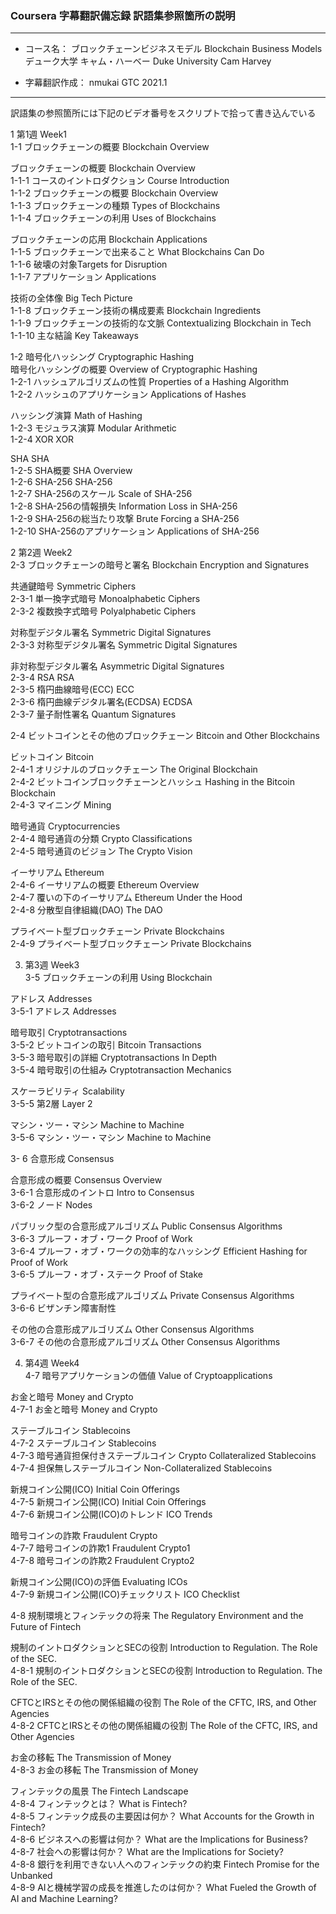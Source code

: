 ### Coursera 字幕翻訳備忘録 訳語集参照箇所の説明

***
- コース名： ブロックチェーンビジネスモデル Blockchain Business Models  
             デューク大学 キャム・ハーベー Duke University Cam Harvey  
             
- 字幕翻訳作成： nmukai GTC 2021.1  
***

訳語集の参照箇所には下記のビデオ番号をスクリプトで拾って書き込んでいる

1 第1週 Week1  
  1-1 ブロックチェーンの概要 Blockchain Overview  
  
  ブロックチェーンの概要 Blockchain Overview  
  1-1-1 コースのイントロダクション Course Introduction  
  1-1-2 ブロックチェーンの概要 Blockchain Overview  
  1-1-3 ブロックチェーンの種類 Types of Blockchains  
  1-1-4 ブロックチェーンの利用 Uses of Blockchains  

  ブロックチェーンの応用 Blockchain Applications  
  1-1-5 ブロックチェーンで出来ること What Blockchains Can Do  
  1-1-6 破壊の対象Targets for Disruption  
  1-1-7 アプリケーション Applications  

  技術の全体像 Big Tech Picture  
  1-1-8 ブロックチェーン技術の構成要素 Blockchain Ingredients  
  1-1-9 ブロックチェーンの技術的な文脈 Contextualizing Blockchain in Tech  
  1-1-10 主な結論 Key Takeaways  

  1-2 暗号化ハッシング Cryptographic Hashing  
  暗号化ハッシングの概要 Overview of Cryptographic Hashing  
  1-2-1 ハッシュアルゴリズムの性質 Properties of a Hashing Algorithm  
  1-2-2 ハッシュのアプリケーション Applications of Hashes  

  ハッシング演算 Math of Hashing  
  1-2-3 モジュラス演算 Modular Arithmetic  
  1-2-4 XOR XOR  

  SHA SHA  
  1-2-5 SHA概要 SHA Overview  
  1-2-6 SHA-256 SHA-256  
  1-2-7 SHA-256のスケール Scale of SHA-256  
  1-2-8 SHA-256の情報損失 Information Loss in SHA-256  
  1-2-9 SHA-256の総当たり攻撃 Brute Forcing a SHA-256  
  1-2-10 SHA-256のアプリケーション Applications of SHA-256  

2 第2週 Week2  
  2-3 ブロックチェーンの暗号と署名 Blockchain Encryption and Signatures  

  共通鍵暗号 Symmetric Ciphers  
  2-3-1 単一換字式暗号 Monoalphabetic Ciphers  
  2-3-2 複数換字式暗号 Polyalphabetic Ciphers  

  対称型デジタル署名 Symmetric Digital Signatures  
  2-3-3 対称型デジタル署名 Symmetric Digital Signatures  

  非対称型デジタル署名 Asymmetric Digital Signatures  
  2-3-4 RSA RSA  
  2-3-5 楕円曲線暗号(ECC) ECC  
  2-3-6 楕円曲線デジタル署名(ECDSA) ECDSA  
  2-3-7 量子耐性署名  Quantum Signatures  

  2-4 ビットコインとその他のブロックチェーン Bitcoin and Other Blockchains  

  ビットコイン Bitcoin  
  2-4-1 オリジナルのブロックチェーン The Original Blockchain  
  2-4-2 ビットコインブロックチェーンとハッシュ Hashing in the Bitcoin Blockchain  
  2-4-3 マイニング Mining  
		
  暗号通貨 Cryptocurrencies  
  2-4-4 暗号通貨の分類 Crypto Classifications  
  2-4-5 暗号通貨のビジョン The Crypto Vision  

  イーサリアム Ethereum  
  2-4-6 イーサリアムの概要 Ethereum Overview  
  2-4-7 覆いの下のイーサリアム Ethereum Under the Hood  
  2-4-8 分散型自律組織(DAO) The DAO  

  プライベート型ブロックチェーン Private Blockchains  
  2-4-9 プライベート型ブロックチェーン Private Blockchains  

3. 第3週 Week3  
  3-5 ブロックチェーンの利用 Using Blockchain  

  アドレス Addresses  
  3-5-1 アドレス Addresses  

  暗号取引 Cryptotransactions  
  3-5-2 ビットコインの取引 Bitcoin Transactions  
  3-5-3 暗号取引の詳細 Cryptotransactions In Depth  
  3-5-4 暗号取引の仕組み Cryptotransaction Mechanics  

  スケーラビリティ Scalability  
  3-5-5 第2層 Layer 2  

  マシン・ツー・マシン Machine to Machine  
  3-5-6 マシン・ツー・マシン Machine to Machine  

  3- 6 合意形成 Consensus  

  合意形成の概要 Consensus Overview  
  3-6-1 合意形成のイントロ Intro to Consensus  
  3-6-2 ノード Nodes  

  パブリック型の合意形成アルゴリズム Public Consensus Algorithms  
  3-6-3 プルーフ・オブ・ワーク Proof of Work  
  3-6-4 プルーフ・オブ・ワークの効率的なハッシング Efficient Hashing for Proof of Work  
  3-6-5 プルーフ・オブ・ステーク Proof of Stake  

  プライベート型の合意形成アルゴリズム Private Consensus Algorithms  
  3-6-6 ビザンチン障害耐性  

  その他の合意形成アルゴリズム Other Consensus Algorithms  
  3-6-7 その他の合意形成アルゴリズム Other Consensus Algorithms  

4. 第4週 Week4  
  4-7 暗号アプリケーションの価値 Value of Cryptoapplications  

  お金と暗号 Money and Crypto  
  4-7-1 お金と暗号 Money and Crypto  

  ステーブルコイン Stablecoins  
  4-7-2 ステーブルコイン Stablecoins  
  4-7-3 暗号通貨担保付きステーブルコイン Crypto Collateralized Stablecoins  
  4-7-4 担保無しステーブルコイン Non-Collateralized Stablecoins  

  新規コイン公開(ICO) Initial Coin Offerings  
  4-7-5 新規コイン公開(ICO) Initial Coin Offerings  
  4-7-6 新規コイン公開(ICO)のトレンド ICO Trends  

  暗号コインの詐欺 Fraudulent Crypto  
  4-7-7 暗号コインの詐欺1 Fraudulent Crypto1  
  4-7-8 暗号コインの詐欺2 Fraudulent Crypto2  
			
  新規コイン公開(ICO)の評価 Evaluating ICOs  
  4-7-9 新規コイン公開(ICO)チェックリスト ICO Checklist  

  4-8 規制環境とフィンテックの将来 The Regulatory Environment and the Future of Fintech  

  規制のイントロダクションとSECの役割 Introduction to Regulation. The Role of the SEC.  
  4-8-1 規制のイントロダクションとSECの役割 Introduction to Regulation. The Role of the SEC.  

  CFTCとIRSとその他の関係組織の役割 The Role of the CFTC, IRS, and Other Agencies  
  4-8-2 CFTCとIRSとその他の関係組織の役割 The Role of the CFTC, IRS, and Other Agencies  

  お金の移転 The Transmission of Money  
  4-8-3 お金の移転 The Transmission of Money  

  フィンテックの風景 The Fintech Landscape  
  4-8-4 フィンテックとは？ What is Fintech?  
  4-8-5 フィンテック成長の主要因は何か？ What Accounts for the Growth in Fintech?  
  4-8-6 ビジネスへの影響は何か？ What are the Implications for Business?  
  4-8-7 社会への影響は何か？ What are the Implications for Society?  
  4-8-8 銀行を利用できない人へのフィンテックの約束 Fintech Promise for the Unbanked  
  4-8-9 AIと機械学習の成長を推進したのは何か？ What Fueled the Growth of AI and Machine Learning?  
